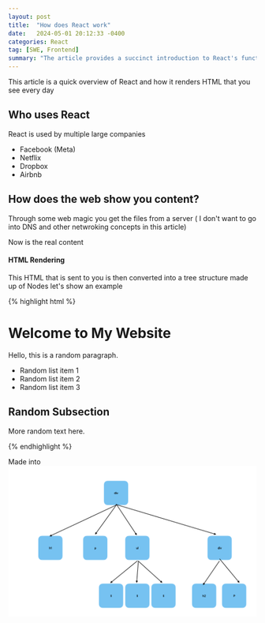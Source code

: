 ```yaml
---
layout: post
title:  "How does React work"
date:   2024-05-01 20:12:33 -0400
categories: React
tag: [SWE, Frontend]
summary: "The article provides a succinct introduction to React's function in rendering HTML for web apps. It mentions prominent companies that use React and simplifies the process of web content delivery. The main focus is on explaining how React renders HTML, showcasing the conversion of HTML into a tree structure of nodes using an example snippet and an accompanying image. Overall, it aims to give readers a basic grasp of React's role in rendering web content."
---
```

This article is a quick overview of React and how it renders HTML that you see every day

## Who uses React
React is used by multiple large companies 
- Facebook (Meta)
- Netflix
- Dropbox
- Airbnb

## How does the web show you content?
Through some web magic you get the files from a server ( I don't want to go into DNS and other netwroking concepts in this article)

Now is the real content

#### HTML Rendering

This HTML that is sent to you is then converted into a tree structure made up of Nodes let's show an example


{% highlight html %}
  <div>
    <h1>Welcome to My Website</h1>
    <p>Hello, this is a random paragraph.</p>
    <ul>
        <li>Random list item 1</li>
        <li>Random list item 2</li>
        <li>Random list item 3</li>
    </ul>
    <div>
        <h2>Random Subsection</h2>
        <p>More random text here.</p>
    </div>
  </div>
{% endhighlight %}


  Made into 
![Alt text for broken image link](/assets/html_dom.png)




